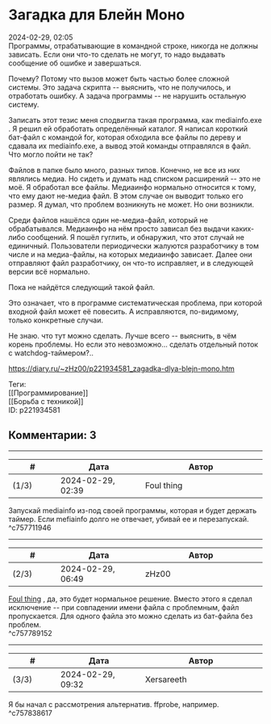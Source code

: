 Загадка для Блейн Моно
======================

  
2024-02-29, 02:05  
 Программы, отрабатывающие в командной строке, никогда не должны зависать. Если они что-то сделать не могут, то надо выдавать сообщение об ошибке и завершаться.   
   
 Почему? Потому что вызов может быть частью более сложной системы. Это задача скрипта -- выяснить, что не получилось, и отработать ошибку. А задача программы -- не нарушить остальную систему.   
   
 Записать этот тезис меня сподвигла такая программа, как mediainfo.exe . Я решил ей обработать определённый каталог. Я написал короткий бат-файл с командой for, которая обходила все файлы по дереву и сдавала их mediainfo.exe, а вывод этой команды отправлялся в файл. Что могло пойти не так?   
   
 Файлов в папке было много, разных типов. Конечно, не все из них являлись медиа. Но сидеть и думать над списком расширений -- это не моё. Я обработал все файлы. Медиаинфо нормально относится к тому, что ему дают не-медиа файл. В этом случае он выводит только его размер. Я думал, что проблем возникнуть не может. Но они возникли.   
   
 Среди файлов нашёлся один не-медиа-файл, который не обрабатывался. Медиаинфо на нём просто зависал без выдачи каких-либо сообщений. Я пошёл гуглить, и обнаружил, что этот случай не единичный. Пользователи периодически жалуются разработчику в том числе и на медиа-файлы, на которых медиаинфо зависает. Далее они отправляют файл разработчику, он что-то исправляет, и в следующей версии всё нормально.   
   
 Пока не найдётся следующий такой файл.   
   
 Это означает, что в программе систематическая проблема, при которой входной файл может её повесить. А исправляются, по-видимому, только конкретные случаи.   
   
 Не знаю. что тут можно сделать. Лучше всего -- выяснить, в чём корень проблемы. Но если это невозможно... сделать отдельный поток с watchdog-таймером?..   
  
<https://diary.ru/~zHz00/p221934581_zagadka-dlya-blejn-mono.htm>  
  
Теги:  
[[Программирование]]  
[[Борьба с техникой]]  
ID: p221934581  


Комментарии: 3
--------------

  


---



|         #         |              Дата              |                     Автор                     |           ID           |
| --- | --- | --- | --- |
| (1/3) | 2024-02-29, 02:39 | Foul thing | c757711946 |

  
 Запускай mediainfo из-под своей программы, которая и будет держать таймер. Если mefiainfo долго не отвечает, убивай ее и перезапускай.   
 ^c757711946

---



|         #         |              Дата              |                     Автор                     |           ID           |
| --- | --- | --- | --- |
| (2/3) | 2024-02-29, 06:49 | zHz00 | c757789152 |

  
  [Foul thing](https://foulthing.diary.ru "Temporary Internet Flies")  , да, это будет нормальное решение. Вместо этого я сделал исключение -- при совпадении имени файла с проблемным, файл пропускается. Для одного файла это можно сделать из бат-файла без проблем.   
 ^c757789152

---



|         #         |              Дата              |                     Автор                     |           ID           |
| --- | --- | --- | --- |
| (3/3) | 2024-02-29, 09:32 | Xersareeth | c757838617 |

  
 Я бы начал с рассмотрения альтернатив. ffprobe, например.   
 ^c757838617